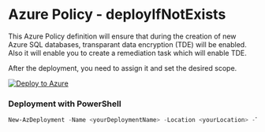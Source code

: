 # Azure Policy - deployIfNotExists
This Azure Policy definition will ensure that during the creation of new Azure SQL databases, transparant data encryption (TDE) will be enabled. Also it will enable you to create a remediation task which will enable TDE.<br>

After the deployment, you need to assign it and set the desired scope.

[![Deploy to Azure](http://azuredeploy.net/deploybutton.png)](https://portal.azure.com/#blade/Microsoft_Azure_Policy/CreatePolicyDefinitionBlade/uri/https%3A%2F%2Fraw.githubusercontent.com%2FAzure%2FAzure-Security-Center%2Fmaster%2FRemediation%2520scripts%2FEnable%2520transparent%2520data%2520encryption%2520on%2520SQL%2520databases%2FAzure%2520Policy%2520-%2520deployIfNotExists%2Fazuredeploy.json
)



### Deployment with PowerShell
```powershell
New-AzDeployment -Name <yourDeploymentName> -Location <yourLocation> -TemplateFile 'https://raw.githubusercontent.com/Azure/Azure-Security-Center/master/Secure%20Score/Enable%20transparent%20data%20encryption%20on%20SQL%20databases/Azure%20Policy%20-%20deployIfNotExists/azuredeploy.json' -Verbose
```